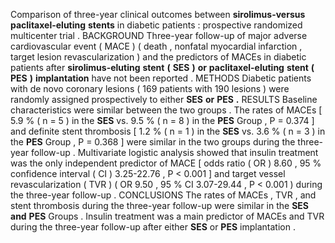 Comparison of three-year clinical outcomes between **sirolimus-versus** **paclitaxel-eluting** **stents** in diabetic patients : prospective randomized multicenter trial . BACKGROUND Three-year follow-up of major adverse cardiovascular event ( MACE ) ( death , nonfatal myocardial infarction , target lesion revascularization ) and the predictors of MACEs in diabetic patients after **sirolimus-eluting** **stent** **(** **SES** **)** **or** **paclitaxel-eluting** **stent** **(** **PES** **)** **implantation** have not been reported . METHODS Diabetic patients with de novo coronary lesions ( 169 patients with 190 lesions ) were randomly assigned prospectively to either **SES** **or** **PES** **.** RESULTS Baseline characteristics were similar between the two groups . The rates of MACEs [ 5.9 % ( n = 5 ) in the **SES** vs. 9.5 % ( n = 8 ) in the **PES** Group , P = 0.374 ] and definite stent thrombosis [ 1.2 % ( n = 1 ) in the **SES** vs. 3.6 % ( n = 3 ) in the **PES** Group , P = 0.368 ] were similar in the two groups during the three-year follow-up . Multivariate logistic analysis showed that insulin treatment was the only independent predictor of MACE [ odds ratio ( OR ) 8.60 , 95 % confidence interval ( CI ) 3.25-22.76 , P < 0.001 ] and target vessel revascularization ( TVR ) ( OR 9.50 , 95 % CI 3.07-29.44 , P < 0.001 ) during the three-year follow-up . CONCLUSIONS The rates of MACEs , TVR , and stent thrombosis during the three-year follow-up were similar in the **SES** **and** **PES** Groups . Insulin treatment was a main predictor of MACEs and TVR during the three-year follow-up after either **SES** or **PES** implantation . 